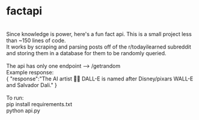 # factapi
<br/>
Since knowledge is power, here's a fun fact api. This is a small project less than ~150 lines of code.
<br>
It works by scraping and parsing posts off of the r/todayilearned subreddit and storing them in a database for them to be randomly queried.
<br>
<br>
The api has only one endpoint --> /getrandom
<br>
Example response:
<br/>
{
    "response":"The AI artist 👩‍🎨 DALL-E is named after Disney/pixars WALL-E and Salvador Dali."
}
<br>
<br>
To run:
<br>
pip install requirements.txt
<br>
python api.py